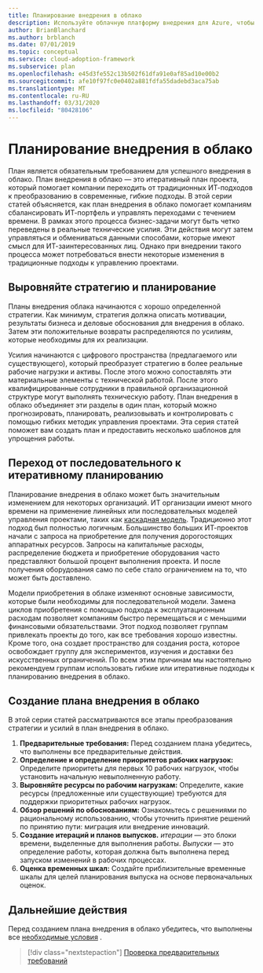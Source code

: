 ```yaml
---
title: Планирование внедрения в облако
description: Используйте облачную платформу внедрения для Azure, чтобы узнать, как план внедрения в облако помогает компаниям сбалансировать ИТ-портфель и управлять переходами с течением времени.
author: BrianBlanchard
ms.author: brblanch
ms.date: 07/01/2019
ms.topic: conceptual
ms.service: cloud-adoption-framework
ms.subservice: plan
ms.openlocfilehash: e45d3fe552c13b502f61dfa91e0af85ad10e00b2
ms.sourcegitcommit: afe10f97fc0e0402a881fdfa55dadebd3aca75ab
ms.translationtype: MT
ms.contentlocale: ru-RU
ms.lasthandoff: 03/31/2020
ms.locfileid: "80428106"
---
```

# <a name="plan-for-cloud-adoption"></a>Планирование внедрения в облако

План является обязательным требованием для успешного внедрения в облако. План внедрения в облако — это итеративный план проекта, который помогает компании переходить от традиционных ИТ-подходов к преобразованию в современные, гибкие подходы. В этой серии статей объясняется, как план внедрения в облако помогает компаниям сбалансировать ИТ-портфель и управлять переходами с течением времени. В рамках этого процесса бизнес-задачи могут быть четко переведены в реальные технические усилия. Эти действия могут затем управляться и обмениваться данными способами, которые имеют смысл для ИТ-заинтересованных лиц. Однако при внедрении такого процесса может потребоваться внести некоторые изменения в традиционные подходы к управлению проектами.

## <a name="align-strategy-and-planning"></a>Выровняйте стратегию и планирование

Планы внедрения облака начинаются с хорошо определенной стратегии. Как минимум, стратегия должна описать мотивации, результаты бизнеса и деловые обоснования для внедрения в облако. Затем эти положительные возвраты распределяются по усилиям, которые необходимы для их реализации.

Усилия начинаются с цифрового пространства (предлагаемого или существующего), который преобразует стратегию в более реальные рабочие нагрузки и активы. После этого можно сопоставлять эти материальные элементы с технической работой. После этого квалифицированные сотрудники в правильной организационной структуре могут выполнять техническую работу. План внедрения в облако объединяет эти разделы в один план, который можно прогнозировать, планировать, реализовывать и контролировать с помощью гибких методик управления проектами. Эта серия статей поможет вам создать план и предоставить несколько шаблонов для упрощения работы.

## <a name="transition-from-sequential-to-iterative-planning"></a>Переход от последовательного к итеративному планированию

Планирование внедрения в облако может быть значительным изменением для некоторых организаций. ИТ организации имеют много времени на применение линейных или последовательных моделей управления проектами, таких как [каскадная модель](https://wikipedia.org/wiki/Waterfall_model). Традиционно этот подход был полностью логичным. Большинство больших ИТ-проектов начали с запроса на приобретение для получения дорогостоящих аппаратных ресурсов. Запросы на капитальные расходы, распределение бюджета и приобретение оборудования часто представляют большой процент выполнения проекта. И после получения оборудования само по себе стало ограничением на то, что может быть доставлено.

Модели приобретения в облаке изменяют основные зависимости, которые были необходимы для последовательной модели. Замена циклов приобретения с помощью подхода к эксплуатационным расходам позволяет компаниям быстро перемещаться и с меньшими финансовыми обязательствами. Этот подход позволяет группам привлекать проекты до того, как все требования хорошо известны. Кроме того, она создает пространство для создания роста, которое освобождает группу для экспериментов, изучения и доставки без искусственных ограничений. По всем этим причинам мы настоятельно рекомендуем группам использовать гибкие или итеративные подходы к планированию внедрения в облако.

## <a name="build-your-cloud-adoption-plan"></a>Создание плана внедрения в облако

В этой серии статей рассматриваются все этапы преобразования стратегии и усилий в план внедрения в облако.

1. **Предварительные требования:** Перед созданием плана убедитесь, что выполнены все предварительные действия.
2. **Определение и определение приоритетов рабочих нагрузок:** Определите приоритеты для первых 10 рабочих нагрузок, чтобы установить начальную невыполненную работу.
3. **Выровняйте ресурсы по рабочим нагрузкам:** Определите, какие ресурсы (предложенные или существующие) требуются для поддержки приоритетных рабочих нагрузок.
4. **Обзор решений по обоснованиям:** Ознакомьтесь с решениями по рациональному использованию, чтобы уточнить принятие решений по принятию пути: миграция или внедрение инноваций.
5. **Создание итераций и планов выпусков.** *итерации* — это блоки времени, выделенные для выполнения работы. *Выпуски* — это определение работы, которая должна быть выполнена перед запуском изменений в рабочих процессах.
6. **Оценка временных шкал:** Создайте приблизительные временные шкалы для целей планирования выпуска на основе первоначальных оценок.

## <a name="next-steps"></a>Дальнейшие действия

Перед созданием плана внедрения в облако убедитесь, что выполнены все [необходимые условия](./prerequisites.md) .

> [!div class="nextstepaction"]
> [Проверка предварительных требований](./prerequisites.md)
